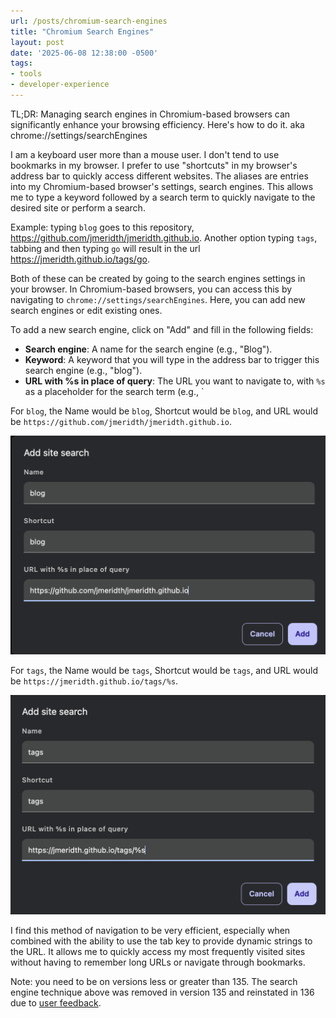 ```yaml
---
url: /posts/chromium-search-engines
title: "Chromium Search Engines"
layout: post
date: '2025-06-08 12:38:00 -0500'
tags:
- tools
- developer-experience
---
```


TL;DR: Managing search engines in Chromium-based browsers can significantly enhance your browsing efficiency. Here's how to do it. aka chrome://settings/searchEngines

I am a keyboard user more than a mouse user. I don't tend to use bookmarks in my browser. I prefer to use "shortcuts" in my browser's address bar to quickly access different websites. The aliases are entries into my Chromium-based browser's settings, search engines. This allows me to type a keyword followed by a search term to quickly navigate to the desired site or perform a search.

Example: typing `blog` goes to this repository, https://github.com/jmeridth/jmeridth.github.io. Another option typing `tags`, tabbing and then typing `go` will result in the url https://jmeridth.github.io/tags/go.

Both of these can be created by going to the search engines settings in your browser. In Chromium-based browsers, you can access this by navigating to `chrome://settings/searchEngines`. Here, you can add new search engines or edit existing ones.

To add a new search engine, click on "Add" and fill in the following fields:
- **Search engine**: A name for the search engine (e.g., "Blog").
- **Keyword**: A keyword that you will type in the address bar to trigger this search engine (e.g., "blog").
- **URL with %s in place of query**: The URL you want to navigate to, with `%s` as a placeholder for the search term (e.g., `

For `blog`, the Name would be `blog`, Shortcut would be `blog`, and URL would be `https://github.com/jmeridth/jmeridth.github.io`.

![Chromium Search Engine Blog](/img/chromiumsearchengine_blog.png)

For `tags`, the Name would be `tags`, Shortcut would be `tags`, and URL would be `https://jmeridth.github.io/tags/%s`.

![Chromium Search Engine Tags](/img/chromiumsearchengine_tags.png)

I find this method of navigation to be very efficient, especially when combined with the ability to use the tab key to provide dynamic strings to the URL. It allows me to quickly access my most frequently visited sites without having to remember long URLs or navigate through bookmarks.

Note: you need to be on versions less or greater than 135. The search engine technique above was removed in version 135 and reinstated in 136 due to [user feedback](https://support.google.com/chrome/thread/329004893/manage-search-engines-only-works-with-for-shortcuts-with-s-in-the-query?hl=en).
